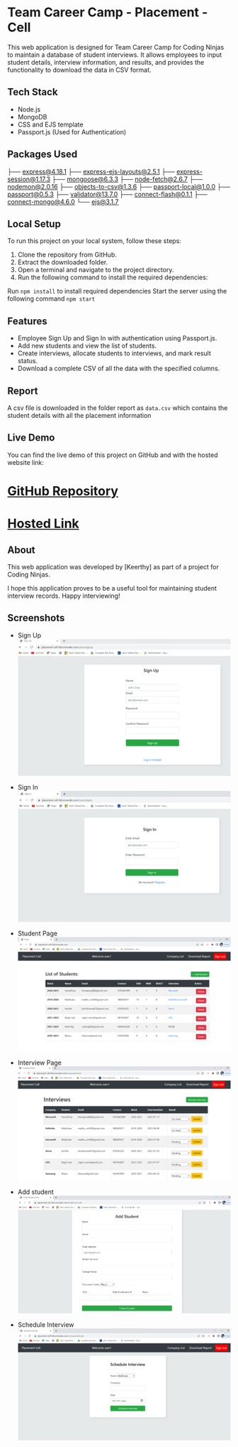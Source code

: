 # Team Career Camp - Placement - Cell

This web application is designed for Team Career Camp for Coding Ninjas to maintain a database of student interviews. It allows employees to input student details, interview information, and results, and provides the functionality to download the data in CSV format.

## Tech Stack

- Node.js
- MongoDB
- CSS and EJS template
- Passport.js (Used for Authentication)

## Packages Used

├── express@4.18.1
├── express-ejs-layouts@2.5.1
├── express-session@1.17.3
├── mongoose@6.3.3
├── node-fetch@2.6.7
├── nodemon@2.0.16
├── objects-to-csv@1.3.6
├── passport-local@1.0.0
├── passport@0.5.3
├── validator@13.7.0
├── connect-flash@0.1.1
├── connect-mongo@4.6.0
└── ejs@3.1.7


## Local Setup

To run this project on your local system, follow these steps:

1. Clone the repository from GitHub.
2. Extract the downloaded folder.
3. Open a terminal and navigate to the project directory.
4. Run the following command to install the required dependencies:

  Run `npm install` to install required dependencies
  Start the server using the following command `npm start`
  
## Features

- Employee Sign Up and Sign In with authentication using Passport.js.
- Add new students and view the list of students.
- Create interviews, allocate students to interviews, and mark result status.
- Download a complete CSV of all the data with the specified columns.
## Report 
A csv file is downloaded in the folder report as `data.csv` which contains the student details with all the placement information
## Live Demo

You can find the live demo of this project on GitHub and with the hosted website link:

# [GitHub Repository](https://github.com/keerthy97/PLACEMENT_CELL_NODEJ)
# [Hosted Link](https://placement-cell-tlid.onrender.com/users/signin)

## About

This web application was developed by [Keerthy] as part of a project for Coding Ninjas.

I hope this application proves to be a useful tool for maintaining student interview records. Happy interviewing!

## Screenshots

- Sign Up
  ![Sign-Up](./images/sign_up_page.png)

- Sign In
  ![Sign-In](./images/sign_in_page.png)

- Student Page
  ![Student-Page](./images/studentlist_page.png)

- Interview Page
  ![Interview-Page](./images/companylist_page.png)

- Add student
  ![Add-Student](./images/add_student_page.png)

- Schedule Interview
  ![Interview](./images/InterviewSchedule_page.png)

